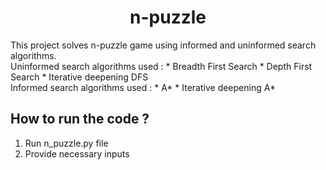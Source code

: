 <h1 align=center>
  n-puzzle
 </h1>
This project solves n-puzzle game using informed and uninformed search algorithms.
<br/>
Uninformed search algorithms used :
* Breadth First Search
* Depth First Search
* Iterative deepening DFS
<br/>
Informed search algorithms used :
* A*
* Iterative deepening A*

## How to run the code ?

1. Run n_puzzle.py file
2. Provide necessary inputs
